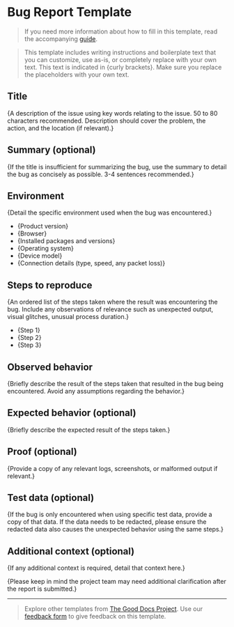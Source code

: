 # Bug Report Template

> If you need more information about how to fill in this template, read the accompanying [guide](guide-bug-report.md).

> This template includes writing instructions and boilerplate text that you can customize, use as-is, or completely replace with your own text. This text is indicated in {curly brackets}. Make sure you replace the placeholders with your own text.

## Title

{A description of the issue using key words relating to the issue. 50 to 80 characters recommended. Description should cover the problem, the action, and the location (if relevant).}

## Summary (optional)

{If the title is insufficient for summarizing the bug, use the summary to detail the bug as concisely as possible. 3-4 sentences recommended.}

## Environment

{Detail the specific environment used when the bug was encountered.}

* {Product version}
* {Browser}
* {Installed packages and versions}
* {Operating system}
* {Device model}
* {Connection details (type, speed, any packet loss)}

## Steps to reproduce

{An ordered list of the steps taken where the result was encountering the bug. Include any observations of relevance such as unexpected output, visual glitches, unusual process duration.}

* {Step 1}
* {Step 2}
* {Step 3}

## Observed behavior

{Briefly describe the result of the steps taken that resulted in the bug being encountered. Avoid any assumptions regarding the behavior.}

## Expected behavior (optional)

{Briefly describe the expected result of the steps taken.}

## Proof (optional)

{Provide a copy of any relevant logs, screenshots, or malformed output if relevant.} 

## Test data (optional)

{If the bug is only encountered when using specific test data, provide a copy of that data. If the data needs to be redacted, please ensure the redacted data also causes the unexpected behavior using the same steps.}

## Additional context (optional)

{If any additional context is required, detail that context here.}

{Please keep in mind the project team may need additional clarification after the report is submitted.}

---

> Explore other templates from [The Good Docs Project](https://thegooddocsproject.dev/). Use our [feedback form](https://thegooddocsproject.dev/feedback/?template=Bug%20report) to give feedback on this template.